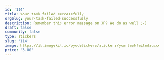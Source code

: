 ```yaml
---
id: '114'
title: Your task failed successfully
orgSlug: your-task-failed-successfully
description: Remember this error message on XP? We do as well ;-)
draft: false
community: false
type: stickers
slug: '114'
image: https://ik.imagekit.io/pyodstickers/stickers/yourtaskfailedsuccessfully.png
price: '3.00'
---
```

